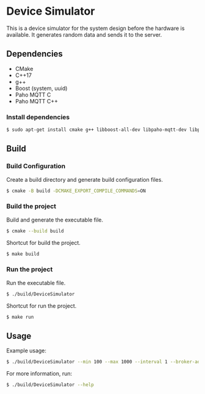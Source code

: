 # Device Simulator

This is a device simulator for the system design before the hardware is available. It generates random data and sends it to the server.

## Dependencies

- CMake
- C++17
- g++
- Boost (system, uuid)
- Paho MQTT C
- Paho MQTT C++

### Install dependencies

```bash
$ sudo apt-get install cmake g++ libboost-all-dev libpaho-mqtt-dev libpaho-mqttpp-dev
```

## Build

### Build Configuration

Create a build directory and generate build configuration files.

```bash
$ cmake -B build -DCMAKE_EXPORT_COMPILE_COMMANDS=ON
```

### Build the project

Build and generate the executable file.

```bash
$ cmake --build build
```

Shortcut for build the project.

```bash
$ make build
```

### Run the project

Run the executable file.

```bash
$ ./build/DeviceSimulator
```

Shortcut for run the project.

```bash
$ make run
```

## Usage

Example usage:

```bash
$ ./build/DeviceSimulator --min 100 --max 1000 --interval 1 --broker-address mqtt://127.0.0.1:1883 --topic local/sim --id SIM-123
```

For more information, run:

```bash
$ ./build/DeviceSimulator --help
```
